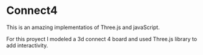 # Connect4

This is an amazing implementatios of Three.js and javaScript.

For this proyect I modeled a 3d connect 4 board and used Three.js library to add interactivity.
